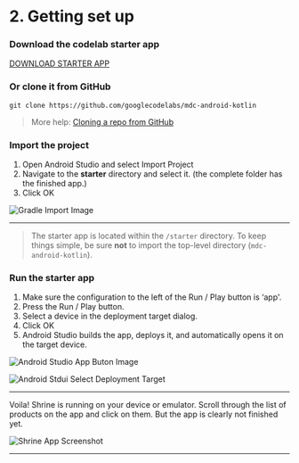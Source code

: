 # 2. Getting set up
### Download the codelab starter app
[DOWNLOAD STARTER APP](https://github.com/googlecodelabs/mdc-android-kotlin/archive/master.zip)

### Or clone it from GitHub
```
git clone https://github.com/googlecodelabs/mdc-android-kotlin
```

> More help: [Cloning a repo from GitHub](https://help.github.com/articles/cloning-a-repository/)

### Import the project
1. Open Android Studio and select Import Project
2. Navigate to the **starter** directory and select it. (the complete folder has the finished app.)
3. Click OK

![Gradle Import Image](https://codelabs.developers.google.com/codelabs/mdc-android-kotlin/img/9eaba6b21f1acfbe.png)

***

> The starter app is located within the `/starter` directory. To keep things simple, be sure **not** to import the top-level directory (`mdc-android-kotlin`).

### Run the starter app
1. Make sure the configuration to the left of the Run / Play button is ‘app'.
2. Press the Run / Play button.
3. Select a device in the deployment target dialog.
4. Click OK
5. Android Studio builds the app, deploys it, and automatically opens it on the target device.

![Android Studio App Buton Image](https://codelabs.developers.google.com/codelabs/mdc-android-kotlin/img/5aa5507bd730c238.png)

![Android Stdui Select Deployment Target](https://codelabs.developers.google.com/codelabs/mdc-android-kotlin/img/57b6277c15f2af74.png)

***

Voila! Shrine is running on your device or emulator. Scroll through the list of products on the app and click on them. But the app is clearly not finished yet.

![Shrine App Screenshot](https://codelabs.developers.google.com/codelabs/mdc-android-kotlin/img/5ad8dd2530d93028.png)

***